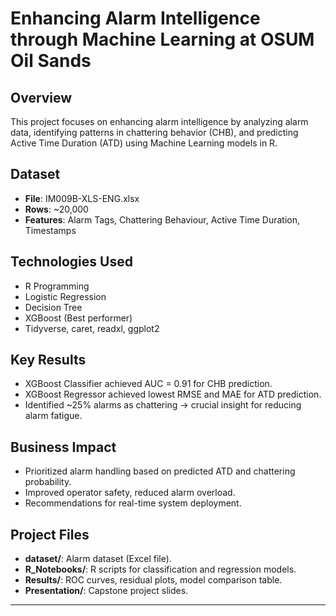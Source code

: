 # Enhancing Alarm Intelligence through Machine Learning at OSUM Oil Sands

## Overview
This project focuses on enhancing alarm intelligence by analyzing alarm data, identifying patterns in chattering behavior (CHB), and predicting Active Time Duration (ATD) using Machine Learning models in R.

## Dataset
- **File**: IM009B-XLS-ENG.xlsx
- **Rows**: ~20,000
- **Features**: Alarm Tags, Chattering Behaviour, Active Time Duration, Timestamps

## Technologies Used
- R Programming
- Logistic Regression
- Decision Tree
- XGBoost (Best performer)
- Tidyverse, caret, readxl, ggplot2

## Key Results
- XGBoost Classifier achieved AUC = 0.91 for CHB prediction.
- XGBoost Regressor achieved lowest RMSE and MAE for ATD prediction.
- Identified ~25% alarms as chattering → crucial insight for reducing alarm fatigue.

## Business Impact
- Prioritized alarm handling based on predicted ATD and chattering probability.
- Improved operator safety, reduced alarm overload.
- Recommendations for real-time system deployment.

## Project Files
- **dataset/**: Alarm dataset (Excel file).
- **R_Notebooks/**: R scripts for classification and regression models.
- **Results/**: ROC curves, residual plots, model comparison table.
- **Presentation/**: Capstone project slides.

---

